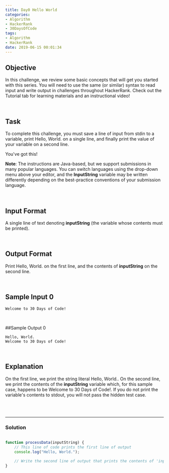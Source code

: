 ```yaml
---
title: Day0 Hello World
categories:
- Algorithm
- HackerRank
- 30DaysOfCode
tags:
- Algorithm
- HackerRank
date: 2019-06-15 00:01:34
---
```


## Objective

In this challenge, we review some basic concepts that will get you started with this series. You will need to use the same (or similar) syntax to read input and write output in challenges throughout HackerRank. Check out the Tutorial tab for learning materials and an instructional video!

<br/>

## Task

To complete this challenge, you must save a line of input from stdin to a variable, print Hello, World. on a single line, and finally print the value of your variable on a second line.

You've got this!

**Note**: The instructions are Java-based, but we support submissions in many popular languages. You can switch languages using the drop-down menu above your editor, and the **InputString** variable may be written differently depending on the best-practice conventions of your submission language.

<!-- more -->
<br/>

## Input Format

A single line of text denoting **inputString** (the variable whose contents must be printed).

<br/>

## Output Format

Print Hello, World. on the first line, and the contents of **inputString** on the second line.

<br/>

## Sample Input 0

```
Welcome to 30 Days of Code!
```

<br/>

##Sample Output 0

```
Hello, World. 
Welcome to 30 Days of Code!
```

<br/>

## Explanation

On the first line, we print the string literal Hello, World.. On the second line, we print the contents of the **inputString** variable which, for this sample case, happens to be Welcome to 30 Days of Code!. If you do not print the variable's contents to stdout, you will not pass the hidden test case.


<br/>
<br/>

---

### Solution

```javascript

function processData(inputString) {
    // This line of code prints the first line of output
    console.log("Hello, World.");
    
    // Write the second line of output that prints the contents of 'inputString' here.
}

```

